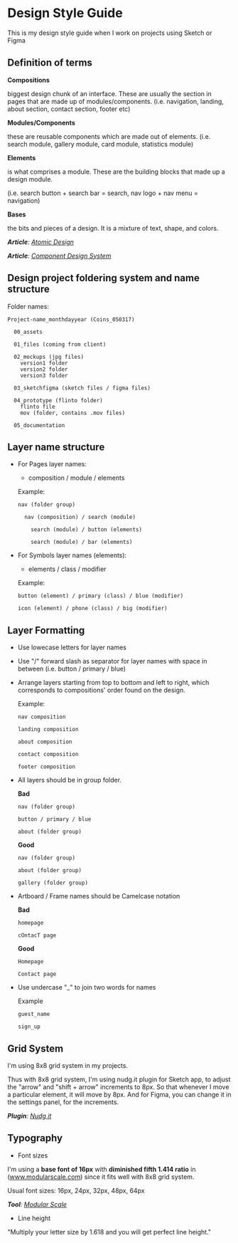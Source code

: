 # Design Style Guide

This is my design style guide when I work on projects using Sketch or Figma

## Definition of terms

   **Compositions**
  
  biggest design chunk of an interface. These are usually the section in pages that are made up of modules/components.
  (i.e. navigation, landing, about section, contact section, footer etc)
  
   **Modules/Components**
  
  these are reusable components which are made out of elements.
  (i.e. search module, gallery module, card module, statistics module)
  
  **Elements**
  
  is what comprises a module. These are the building blocks that made up a design module.
  
  (i.e. search button + search bar = search, nav logo + nav menu = navigation)
  
  **Bases**
  
  the bits and pieces of a design. It is a mixture of text, shape, and colors.
  
  _**Article**: [Atomic Design](http://bradfrost.com/blog/post/atomic-web-design/)_
     
  _**Article**: [Component Design System](https://medium.com/@lewisplushumphreys/how-were-using-component-based-design-5f9e3176babb)_


## Design project foldering system and name structure

Folder names:

```
Project-name_monthdayyear (Coins_050317)
  
  00_assets
  
  01_files (coming from client)
  
  02_mockups (jpg files)
    version1 folder
    version2 folder
    version3 folder
    
  03_sketchfigma (sketch files / figma files)
  
  04_prototype (flinto folder)
    flinto file
    mov (folder, contains .mov files)

  05_documentation
  ```


## Layer name structure

* For Pages layer names:
  - composition / module / elements
  
  Example:
  ```
  nav (folder group)
    
    nav (composition) / search (module)
      
      search (module) / button (elements)
        
      search (module) / bar (elements)  
  ```  
  
 * For Symbols layer names (elements):
   - elements / class / modifier
    
   Example:
   
   ```
   button (element) / primary (class) / blue (modifier)
   
   icon (element) / phone (class) / big (modifier)
   ```
   
    
## Layer Formatting

* Use lowecase letters for layer names
* Use "/" forward slash as separator for layer names with space in between 
  (i.e. button / primary / blue)
* Arrange layers starting from top to bottom and left to right, which corresponds to compositions' order found on the design. 
  
  Example:
  
  ```
  nav composition
  
  landing composition
  
  about composition
  
  contact composition
  
  footer composition
  ```
* All layers should be in group folder. 

  **Bad**
  ```
  nav (folder group)
  
  button / primary / blue
  
  about (folder group)
  ```
  
  **Good**
  ```
  nav (folder group)
  
  about (folder group)
  
  gallery (folder group)
  ```
  
 * Artboard / Frame names should be Camelcase notation
 
   **Bad**
   ```
   homepage

   cOntacT page
   ```

   **Good**
   ```
   Homepage

   Contact page
   ```
 
 * Use undercase "_" to join two words for names
 
   Example
   ```
   guest_name

   sign_up
   ```
  
 ## Grid System
 
 I'm using 8x8 grid system in my projects. 
 
 Thus with 8x8 grid system, I'm using nudg.it plugin for Sketch app, to adjust the "arrow" and "shift + arrow" increments to 8px. So that whenever I move a particular element, it will move by 8px. And for Figma, you can change it in the settings panel, for the increments.
 
  _**Plugin**: [Nudg it](http://nudg.it/)_
  
 
 ## Typography
 
 * Font sizes
 
  I'm using a **base font of 16px** with **diminished fifth 1.414 ratio** in (www.modularscale.com) since it fits well with 8x8 grid system. 
 
 Usual font sizes:
 16px, 24px, 32px, 48px, 64px
 
   _**Tool**: [Modular Scale](http://www.modularscale.com/)_
   
 * Line height
 
 "Multiply your letter size by 1.618 and you will get perfect line height."
 


 
  
